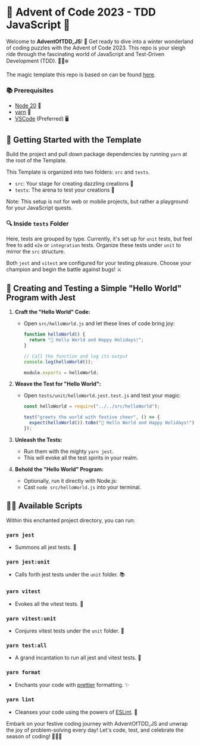 # 🎄 Advent of Code 2023 - TDD JavaScript 🌟

Welcome to **AdventOfTDD_JS**! 🚀 Get ready to dive into a winter wonderland of coding puzzles with the Advent of Code 2023. This repo is your sleigh ride through the fascinating world of JavaScript and Test-Driven Development (TDD). 🎅🏻❄️

The magic template this repo is based on can be found [here](https://github.com/nlewis84/AdventOfTDD_JS).

### 📚 Prerequisites

- [Node 20](https://nodejs.org) 🎁
- [yarn](https://yarnpkg.com) 🧶
- [VSCode](https://code.visualstudio.com) (Preferred) 🖥️

## 🚀 Getting Started with the Template

Build the project and pull down package dependencies by running `yarn` at the root of the Template.

This Template is organized into two folders: `src` and `tests`.

- `src`: Your stage for creating dazzling creations 🌈
- `tests`: The arena to test your creations 🧪

Note: This setup is not for web or mobile projects, but rather a playground for your JavaScript quests.

### 🔍 Inside `tests` Folder

Here, tests are grouped by type. Currently, it's set up for `unit` tests, but feel free to add `e2e` or `integration` tests. Organize these tests under `unit` to mirror the `src` structure.

Both `jest` and `vitest` are configured for your testing pleasure. Choose your champion and begin the battle against bugs! ⚔️

## 🎁 Creating and Testing a Simple "Hello World" Program with Jest

1. **Craft the "Hello World" Code:**

   - Open `src/helloWorld.js` and let these lines of code bring joy:

     ```javascript
     function helloWorld() {
       return "🎄 Hello World and Happy Holidays!";
     }

     // Call the function and log its output
     console.log(helloWorld());

     module.exports = helloWorld;
     ```

2. **Weave the Test for "Hello World":**

   - Open `tests/unit/helloWorld.jest.test.js` and test your magic:

     ```javascript
     const helloWorld = require("../../src/helloWorld");

     test("greets the world with festive cheer", () => {
       expect(helloWorld()).toBe("🎄 Hello World and Happy Holidays!");
     });
     ```

3. **Unleash the Tests:**

   - Run them with the mighty `yarn jest`.
   - This will evoke all the test spirits in your realm.

4. **Behold the "Hello World" Program:**
   - Optionally, run it directly with Node.js:
   - Cast `node src/helloWorld.js` into your terminal.

## 🧙‍♂️ Available Scripts

Within this enchanted project directory, you can run:

### `yarn jest`

- Summons all jest tests. 🧪

### `yarn jest:unit`

- Calls forth jest tests under the `unit` folder. 📚

### `yarn vitest`

- Evokes all the vitest tests. 🌌

### `yarn vitest:unit`

- Conjures vitest tests under the `unit` folder. 🔮

### `yarn test:all`

- A grand incantation to run all jest and vitest tests. 🎩

### `yarn format`

- Enchants your code with [prettier](https://prettier.io/) formatting. ✨

### `yarn lint`

- Cleanses your code using the powers of [ESLint](https://eslint.org/). 🧹

Embark on your festive coding journey with AdventOfTDD_JS and unwrap the joy of problem-solving every day! Let's code, test, and celebrate the season of coding! 🌟🎄🚀
